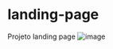 # landing-page
Projeto landing page
![image](https://user-images.githubusercontent.com/90232366/228709450-fe3a3e49-c0c2-4c69-9269-73c48654c2ee.png)
